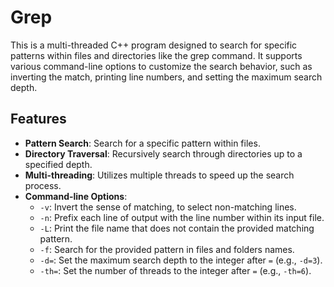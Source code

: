 # Grep

This is a multi-threaded C++ program designed to search for specific patterns within files and directories like the grep command. It supports various command-line options to customize the search behavior, such as inverting the match, printing line numbers, and setting the maximum search depth.

## Features

- **Pattern Search**: Search for a specific pattern within files.
- **Directory Traversal**: Recursively search through directories up to a specified depth.
- **Multi-threading**: Utilizes multiple threads to speed up the search process.
- **Command-line Options**:
  - `-v`: Invert the sense of matching, to select non-matching lines.
  - `-n`: Prefix each line of output with the line number within its input file.
  - `-L`: Print the file name that does not contain the provided matching pattern.
  - `-f`: Search for the provided pattern in files and folders names.
  - `-d=`: Set the maximum search depth to the integer after `=` (e.g., `-d=3`).
  - `-th=`: Set the number of threads to the integer after `=` (e.g., `-th=6`).
